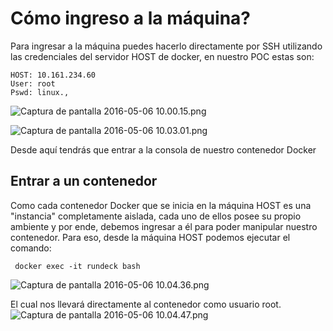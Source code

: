 # Cómo ingreso a la máquina? #

Para ingresar a la máquina puedes hacerlo directamente por SSH utilizando las credenciales del servidor HOST de docker, en nuestro POC estas son:

```
HOST: 10.161.234.60
User: root
Pswd: linux.,
```
![Captura de pantalla 2016-05-06 10.00.15.png](https://bitbucket.org/repo/rk5MXr/images/4272061096-Captura%20de%20pantalla%202016-05-06%2010.00.15.png)

![Captura de pantalla 2016-05-06 10.03.01.png](https://bitbucket.org/repo/rk5MXr/images/1751984794-Captura%20de%20pantalla%202016-05-06%2010.03.01.png)


Desde aquí tendrás que entrar a la consola de nuestro contenedor Docker

## Entrar a un contenedor  ##

Como cada contenedor Docker que se inicia en la máquina HOST es una "instancia" completamente aislada, cada uno de ellos posee su propio ambiente y por ende, debemos ingresar a él para poder manipular nuestro contenedor. Para eso, desde la máquina HOST podemos ejecutar el comando:

```
 docker exec -it rundeck bash
```

![Captura de pantalla 2016-05-06 10.04.36.png](https://bitbucket.org/repo/rk5MXr/images/1016687815-Captura%20de%20pantalla%202016-05-06%2010.04.36.png)


El cual nos llevará directamente al contenedor como usuario root.
![Captura de pantalla 2016-05-06 10.04.47.png](https://bitbucket.org/repo/rk5MXr/images/3797664646-Captura%20de%20pantalla%202016-05-06%2010.04.47.png)